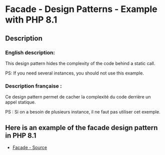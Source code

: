 # Facade - Design Patterns - Example with PHP 8.1


## Description

### English description:

This design pattern hides the complexity of the code behind a static call.

PS: If you need several instances, you should not use this example.

### Description française :

Ce design pattern permet de cacher la complexité du code derrière un appel statique.

PS : Si on a besoin de plusieurs instance, il ne faut pas utiliser cet exemple.


## Here is an example of the facade design pattern in PHP 8.1

* [Facade - Source](https://github.com/s-damian/design-patterns-php/blob/master/src/facade/index.php)
